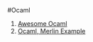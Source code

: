 #Ocaml

1. [Awesome Ocaml]()
2. [Ocaml, Merlin Example](https://github.com/kmicinski/example-ocaml-merlin)
